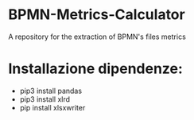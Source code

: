 # BPMN-Metrics-Calculator
A repository for the extraction of BPMN's files metrics

# Installazione dipendenze:
- pip3 install pandas
- pip3 install xlrd
- pip install xlsxwriter
